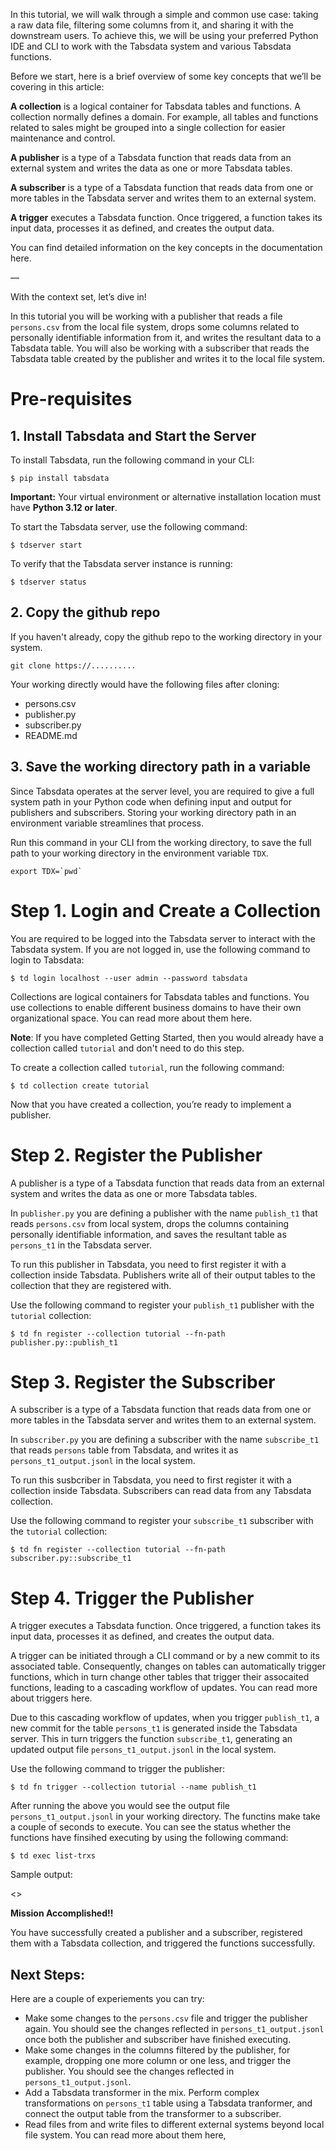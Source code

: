 In this tutorial, we will walk through a simple and common use case: taking a raw data file, filtering some columns from it, and sharing it with the downstream users. To achieve this, we will be using your preferred Python IDE and CLI to work with the Tabsdata system and various Tabsdata functions.

Before we start, here is a brief overview of some key concepts that we’ll be covering in this article:

**A collection** is a logical container for Tabsdata tables and functions. A collection normally defines a domain. For example, all tables and functions related to sales might be grouped into a single collection for easier maintenance and control.

**A publisher** is a type of a Tabsdata function that reads data from an external system and writes the data as one or more Tabsdata tables.

**A subscriber** is a type of a Tabsdata function that reads data from one or more tables in the Tabsdata server and writes them to an external system.

**A trigger** executes a Tabsdata function. Once triggered, a function takes its input data, processes it as defined, and creates the output data.

You can find detailed information on the key concepts in the documentation here. <add hyperlink>

—

With the context set, let’s dive in!


In this tutorial you will be working with a publisher that reads a file ``persons.csv`` from the local file system, drops some columns related to personally identifiable information from it, and writes the resultant data to a Tabsdata table. You will also be working with a subscriber that reads the Tabsdata table created by the publisher and writes it to the local file system.

# Pre-requisites

## 1. Install Tabsdata and Start the Server

To install Tabsdata, run the following command in your CLI:

```
$ pip install tabsdata
```

**Important:** Your virtual environment or alternative installation location must have **Python 3.12 or later**.


To start the Tabsdata server, use the following command:

```
$ tdserver start
```


To verify that the Tabsdata server instance is running:

```
$ tdserver status
```


## 2. Copy the github repo

If you haven't already, copy the github repo to the working directory in your system.

```
git clone https://..........
```

Your working directly would have the following files after cloning:

* persons.csv
* publisher.py
* subscriber.py
* README.md



## 3. Save the working directory path in a variable

Since Tabsdata operates at the server level, you are required to give a full system path in your Python code when defining input and output for publishers and subscribers. Storing your working directory path in an environment variable streamlines that process.

Run this command in your CLI from the working directory, to save the full path to your working directory in the environment variable ``TDX``.

```
export TDX=`pwd`
```

# Step 1. Login and Create a Collection

You are required to be logged into the Tabsdata server to interact with the Tabsdata system. If you are not logged in, use the following command to login to Tabsdata:

```
$ td login localhost --user admin --password tabsdata
```

Collections are logical containers for Tabsdata tables and functions. You use collections to enable different business domains to have their own organizational space. You can read more about them here. <add hyperlink>

**Note**: If you have completed Getting Started<add hyperlink>, then you would already have a collection called ``tutorial`` and don't need to do this step.

To create a collection called ``tutorial``, run the following command:

```
$ td collection create tutorial
```

Now that you have created a collection, you’re ready to implement a publisher.


# Step 2. Register the Publisher

A publisher is a type of a Tabsdata function that reads data from an external system and writes the data as one or more Tabsdata tables.

In ``publisher.py`` you are defining a publisher with the name ``publish_t1`` that reads ``persons.csv`` from local system, drops the columns containing personally identifiable information, and saves the resultant table as ``persons_t1`` in the Tabsdata server.

To run this publisher in Tabsdata, you need to first register it with a collection inside Tabsdata. Publishers write all of their output tables to the collection that they are registered with.

Use the following command to register your ``publish_t1`` publisher with the ``tutorial`` collection:

```
$ td fn register --collection tutorial --fn-path publisher.py::publish_t1
```


# Step 3. Register the Subscriber

A subscriber is a type of a Tabsdata function that reads data from one or more tables in the Tabsdata server and writes them to an external system.

In ``subscriber.py`` you are defining a subscriber with the name ``subscribe_t1`` that reads ``persons`` table from Tabsdata, and writes it as ``persons_t1_output.jsonl`` in the local system.

To run this susbcriber in Tabsdata, you need to first register it with a collection inside Tabsdata. Subscribers can read data from any Tabsdata collection.

Use the following command to register your ``subscribe_t1`` subscriber with the ``tutorial`` collection:

```
$ td fn register --collection tutorial --fn-path subscriber.py::subscribe_t1
```



# Step 4. Trigger the Publisher


A trigger executes a Tabsdata function. Once triggered, a function takes its input data, processes it as defined, and creates the output data.

A trigger can be initiated through a CLI command or by a new commit <add hyperlink> to its associated table. Consequently, changes on tables can automatically trigger functions, which in turn change other tables that trigger their assocaited functions, leading to a cascading workflow of updates. You can read more about triggers here. <add hyperlink>

Due to this cascading workflow of updates, when you trigger ``publish_t1``, a new commit for the table ``persons_t1`` is generated inside the Tabsdata server. This in turn triggers the function ``subscribe_t1``, generating an updated output file ``persons_t1_output.jsonl`` in the local system.

Use the following command to trigger the publisher:

```
$ td fn trigger --collection tutorial --name publish_t1
```

After running the above you would see the output file ``persons_t1_output.jsonl`` in your working directory. The functins make take a couple of seconds to execute. You can see the status whether the functions have finsihed executing by using the following command:

```
$ td exec list-trxs
```

Sample output:

<<add image>>

**Mission Accomplished!!**


You have successfully created a publisher and a subscriber, registered them with a Tabsdata collection, and triggered the functions successfully.

## Next Steps:

Here are a couple of experiements you can try:

* Make some changes to the ``persons.csv`` file and trigger the publisher again. You should see the changes reflected in ``persons_t1_output.jsonl`` once both the publisher and subscriber have finished executing. 
* Make some changes in the columns filtered by the publisher, for example, dropping one more column or one less, and trigger the publisher. You should see the changes reflected in ``persons_t1_output.jsonl``. 
* Add a Tabsdata transformer <add hyperlink> in the mix. Perform complex transformations on ``persons_t1`` table using a Tabsdata tranformer, and connect the output table from the transformer to a subscriber.
* Read files from and write files to different external systems beyond local file system. You can read more about them here, <add hyperlink>
